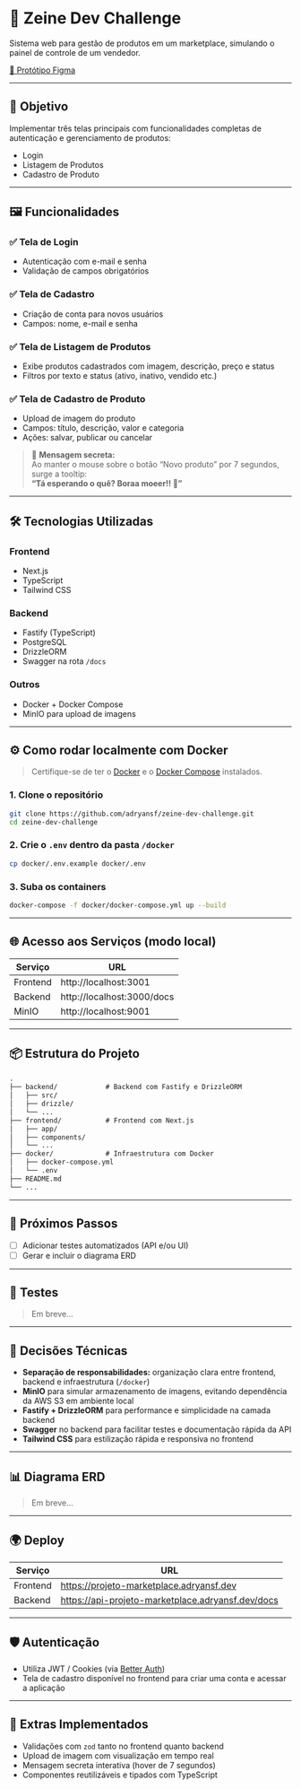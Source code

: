 # 🚀 Zeine Dev Challenge

Sistema web para gestão de produtos em um marketplace, simulando o painel de controle de um vendedor.

[🎨 Protótipo Figma](https://www.figma.com/community/file/1405890943950015706)

---

## 🎯 Objetivo

Implementar três telas principais com funcionalidades completas de autenticação e gerenciamento de produtos:

- Login
- Listagem de Produtos
- Cadastro de Produto

---

## 🖼️ Funcionalidades

### ✅ Tela de Login

- Autenticação com e-mail e senha
- Validação de campos obrigatórios

### ✅ Tela de Cadastro

- Criação de conta para novos usuários
- Campos: nome, e-mail e senha

### ✅ Tela de Listagem de Produtos

- Exibe produtos cadastrados com imagem, descrição, preço e status
- Filtros por texto e status (ativo, inativo, vendido etc.)

### ✅ Tela de Cadastro de Produto

- Upload de imagem do produto
- Campos: título, descrição, valor e categoria
- Ações: salvar, publicar ou cancelar

> 💬 **Mensagem secreta:**  
> Ao manter o mouse sobre o botão “Novo produto” por 7 segundos, surge a tooltip:  
> **“Tá esperando o quê? Boraa moeer!! 🚀”**

---

## 🛠️ Tecnologias Utilizadas

### Frontend

- Next.js
- TypeScript
- Tailwind CSS

### Backend

- Fastify (TypeScript)
- PostgreSQL
- DrizzleORM
- Swagger na rota `/docs`

### Outros

- Docker + Docker Compose
- MinIO para upload de imagens

---

## ⚙️ Como rodar localmente com Docker

> Certifique-se de ter o [Docker](https://www.docker.com/) e o [Docker Compose](https://docs.docker.com/compose/) instalados.

### 1. Clone o repositório

```bash
git clone https://github.com/adryansf/zeine-dev-challenge.git
cd zeine-dev-challenge
```

### 2. Crie o `.env` dentro da pasta `/docker`

```bash
cp docker/.env.example docker/.env
```

### 3. Suba os containers

```bash
docker-compose -f docker/docker-compose.yml up --build
```

---

## 🌐 Acesso aos Serviços (modo local)

| Serviço  | URL                        |
| -------- | -------------------------- |
| Frontend | http://localhost:3001      |
| Backend  | http://localhost:3000/docs |
| MinIO    | http://localhost:9001      |

---

## 📦 Estrutura do Projeto

```txt
.
├── backend/            # Backend com Fastify e DrizzleORM
│   ├── src/
│   ├── drizzle/
│   └── ...
├── frontend/           # Frontend com Next.js
│   ├── app/
│   ├── components/
│   └── ...
├── docker/             # Infraestrutura com Docker
│   ├── docker-compose.yml
│   └── .env
├── README.md
└── ...
```

---

## 📌 Próximos Passos

- [ ] Adicionar testes automatizados (API e/ou UI)
- [ ] Gerar e incluir o diagrama ERD

---

## 🧪 Testes

> Em breve...

---

## 🧠 Decisões Técnicas

- **Separação de responsabilidades:** organização clara entre frontend, backend e infraestrutura (`/docker`)
- **MinIO** para simular armazenamento de imagens, evitando dependência da AWS S3 em ambiente local
- **Fastify + DrizzleORM** para performance e simplicidade na camada backend
- **Swagger** no backend para facilitar testes e documentação rápida da API
- **Tailwind CSS** para estilização rápida e responsiva no frontend

---

## 📊 Diagrama ERD

> Em breve...

---

## 🌍 Deploy

| Serviço  | URL                                               |
| -------- | ------------------------------------------------- |
| Frontend | https://projeto-marketplace.adryansf.dev          |
| Backend  | https://api-projeto-marketplace.adryansf.dev/docs |

---

## 🛡️ Autenticação

- Utiliza JWT / Cookies (via [Better Auth](https://github.com/better-typed/better-auth))
- Tela de cadastro disponível no frontend para criar uma conta e acessar a aplicação

---

## 🧩 Extras Implementados

- Validações com `zod` tanto no frontend quanto backend
- Upload de imagem com visualização em tempo real
- Mensagem secreta interativa (hover de 7 segundos)
- Componentes reutilizáveis e tipados com TypeScript
